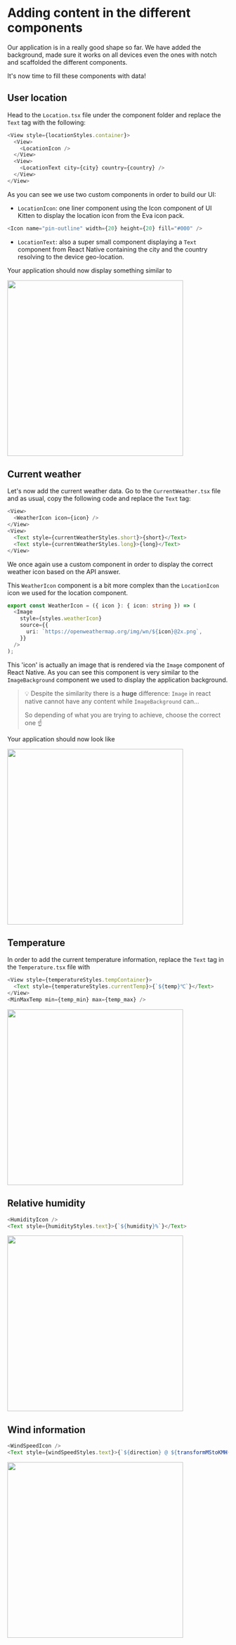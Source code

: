 # Adding content in the different components

Our application is in a really good shape so far. We have added the background, made sure it works on all devices even the ones with notch and scaffolded the different components.

It's now time to fill these components with data!

## User location

Head to the `Location.tsx` file under the component folder and replace the `Text` tag with the following:

```typescript
<View style={locationStyles.container}>
  <View>
    <LocationIcon />
  </View>
  <View>
    <LocationText city={city} country={country} />
  </View>
</View>
```

As you can see we use two custom components in order to build our UI:

* `LocationIcon`: one liner component using the Icon component of UI Kitten to display the location icon from the Eva icon pack.

```typescript
<Icon name="pin-outline" width={20} height={20} fill="#000" />
```

* `LocationText`: also a super small component displaying a `Text` component from React Native containing the city and the country resolving to the device geo-location.

Your application should now display something similar to

<img src="../../assets/app/screen_5.png" width="400px"/>

## Current weather

Let's now add the current weather data. Go to the `CurrentWeather.tsx` file and as usual, copy the following code and replace the `Text` tag:

```typescript
<View>
  <WeatherIcon icon={icon} />
</View>
<View>
  <Text style={currentWeatherStyles.short}>{short}</Text>
  <Text style={currentWeatherStyles.long}>{long}</Text>
</View>
```

We once again use a custom component in order to display the correct weather icon based on the API answer. 

This `WeatherIcon` component is a bit more complex than the `LocationIcon` icon we used for the location component.

```typescript
export const WeatherIcon = ({ icon }: { icon: string }) => (
  <Image
    style={styles.weatherIcon}
    source={{
      uri: `https://openweathermap.org/img/wn/${icon}@2x.png`,
    }}
  />
);
```
This 'icon' is actually an image that is rendered via the `Image` component of React Native. As you can see this component is very similar to the `ImageBackground` component we used to display the application background. 

>💡 Despite the similarity there is a **huge** difference: `Image` in react native cannot have any content while `ImageBackground` can... 
>
>So depending of what you are trying to achieve, choose the correct one ☝️ 

Your application should now look like

<img src="../../assets/app/screen_6.png" width="400px"/>

## Temperature
In order to add the current temperature information, replace the `Text` tag in the `Temperature.tsx` file with

```typescript
<View style={temperatureStyles.tempContainer}>
  <Text style={temperatureStyles.currentTemp}>{`${temp}℃`}</Text>
</View>
<MinMaxTemp min={temp_min} max={temp_max} />
```

<img src="../../assets/app/screen_7.png" width="400px"/>

## Relative humidity

```typescript
<HumidityIcon />
<Text style={humidityStyles.text}>{`${humidity}%`}</Text>
```

<img src="../../assets/app/screen_8.png" width="400px"/>

## Wind information

```typescript
<WindSpeedIcon />
<Text style={windSpeedStyles.text}>{`${direction} @ ${transformMStoKMH(speed)} km/h`}</Text>
```

<img src="../../assets/app/screen_9.png" width="400px"/>
